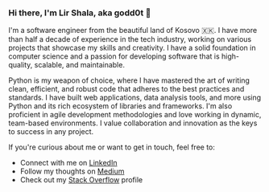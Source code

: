 ### Hi there, I'm Lir Shala, aka godd0t 🙌

I'm a software engineer from the beautiful land of Kosovo 🇽🇰. I have more than half a decade of experience in the tech industry, working on various projects that showcase my skills and creativity. I have a solid foundation in computer science and a passion for developing software that is high-quality, scalable, and maintainable.

Python is my weapon of choice, where I have mastered the art of writing clean, efficient, and robust code that adheres to the best practices and standards. I have built web applications, data analysis tools, and more using Python and its rich ecosystem of libraries and frameworks. I'm also proficient in agile development methodologies and love working in dynamic, team-based environments.
I value collaboration and innovation as the keys to success in any project.

If you're curious about me or want to get in touch, feel free to:

* Connect with me on [LinkedIn](https://www.linkedin.com/in/lirim-shala/)
* Follow my thoughts on [Medium](https://medium.com/@godd0t)
* Check out my [Stack Overflow](https://stackoverflow.com/users/13935231/godd0t) profile
